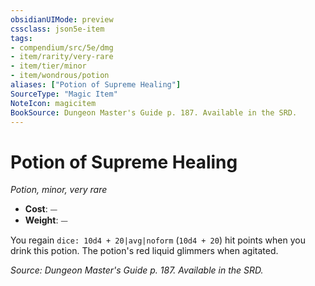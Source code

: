 ```yaml
---
obsidianUIMode: preview
cssclass: json5e-item
tags:
- compendium/src/5e/dmg
- item/rarity/very-rare
- item/tier/minor
- item/wondrous/potion
aliases: ["Potion of Supreme Healing"]
SourceType: "Magic Item"
NoteIcon: magicitem
BookSource: Dungeon Master's Guide p. 187. Available in the SRD.
---
```

# Potion of Supreme Healing
*Potion, minor, very rare*  

- **Cost**: ⏤
- **Weight**: ⏤

You regain `dice: 10d4 + 20|avg|noform` (`10d4 + 20`) hit points when you drink this potion. The potion's red liquid glimmers when agitated.

*Source: Dungeon Master's Guide p. 187. Available in the SRD.*
